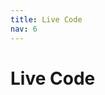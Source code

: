 ```yaml
---
title: Live Code
nav: 6
---
```


# Live Code

<script src="https://scastie.scala-lang.org/MAmh54e9RbqoGtnAUUc30g.js"> </script>